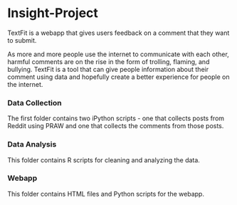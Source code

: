 # Insight-Project

TextFit is a webapp that gives users feedback on a comment that they want to submit. 

As more and more people use the internet to communicate with each other, harmful comments are on the rise in the form of trolling, flaming, and bullying. TextFit is a tool that can give people information about their comment using data and hopefully create a better experience for people on the internet.

### Data Collection

The first folder contains two iPython scripts - one that collects posts from Reddit using PRAW and one that collects the comments from those posts.

### Data Analysis

This folder contains R scripts for cleaning and analyzing the data.

### Webapp

This folder contains HTML files and Python scripts for the webapp.


